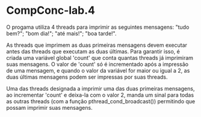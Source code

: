 # CompConc-lab.4
O progama utiliza 4 threads para imprimir as seguintes mensagens:
"tudo bem?";
"bom dia!";
"até mais!";
"boa tarde!".

As threads que imprimem as duas primeiras mensagens devem executar antes das threads que executam as duas últimas.
Para garantir isso, é criada uma variável global 'count' que conta quantas threads já imprimiram suas mensagens. O valor de 'count' só é incrementado após a impressão de uma mensagem, e quando o valor da variável for maior ou igual a 2, as duas últimas mensagens podem ser impressas por suas threads.

Uma das threads designada a imprimir uma das duas primeiras mensagens, ao incrementar 'count' e deixa-la com o valor 2, manda um sinal para todas as outras threads (com a função pthread_cond_broadcast()) permitindo que possam imprimir suas mensagens.
